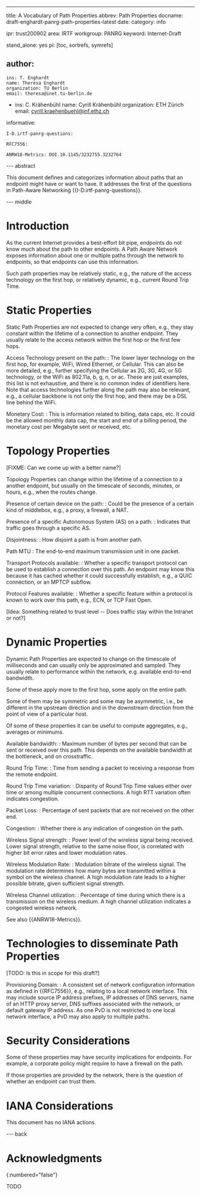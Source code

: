 ---
title: A Vocabulary of Path Properties
abbrev: Path Properties
docname: draft-enghardt-panrg-path-properties-latest
date:
category: info

ipr: trust200902
area: IRTF
workgroup: PANRG
keyword: Internet-Draft

stand_alone: yes
pi: [toc, sortrefs, symrefs]

author:
 -
    ins: T. Enghardt
    name: Theresa Enghardt
    organization: TU Berlin
    email: theresa@inet.tu-berlin.de
 -
    ins: C. Krähenbühl
    name: Cyrill Krähenbühl
    organization: ETH Zürich
    email: cyrill.kraehenbuehl@inf.ethz.ch

informative:

    I-D.irtf-panrg-questions:

    RFC7556:

    ANRW18-Metrics: DOI.10.1145/3232755.3232764

--- abstract

This document defines and categorizes
information about paths that an endpoint might have or want to have.
It addresses the first of the questions
in Path-Aware Networking {{I-D.irtf-panrg-questions}}.

--- middle

# Introduction

As the current Internet provides a best-effort bit pipe, endpoints do not know much about the path to other endpoints.
A Path Aware Network exposes information about one or multiple paths through the network to endpoints,
so that endpoints can use this information.

Such path properties may be relatively static,
e.g., the nature of the access technology on the first hop,
or relatively dynamic,
e.g., current Round Trip Time.



# Static Properties

Static Path Properties are not expected to change very often, e.g., they stay constant within the lifetime of a connection to another endpoint.
They usually relate to the access network within the first hop or the first few hops.



Access Technology present on the path:
: The lower layer technology on the first hop, for example, WiFi, Wired Ethernet, or Cellular. This can also be more detailed, e.g., further specifying the Cellular as 2G, 3G, 4G, or 5G technology, or the WiFi as 802.11a, b, g, n, or ac. These are just examples, this list is not exhaustive, and there is no common index of identifiers here. Note that access technologies further along the path may also be relevant, e.g., a cellular backbone is not only the first hop, and there may be a DSL line behind the WiFi.

Monetary Cost:
: This is information related to billing, data caps, etc. It could be the allowed monthly data cap, the start and end of a billing period, the monetary cost per Megabyte sent or received, etc.




# Topology Properties

\[FIXME: Can we come up with a better name?]

Topology Properties can change within the lifetime of a connection to a another endpoint, but usually on the timescale of seconds, minutes, or hours, e.g., when the routes change.



Presence of certain device on the path:
: Could be the presence of a certain kind of middlebox, e.g., a proxy, a firewall, a NAT.

Presence of a specific Autonomous System (AS) on a path:
: Indicates that traffic goes through a specific AS.

Disjointness:
: How disjoint a path is from another path.

Path MTU
: The end-to-end maximum transmission unit in one packet.

Transport Protocols available:
: Whether a specific transport protocol can be used to establish a connection over this path. An endpoint may know this because it has cached whether it could successfully establish, e.g., a QUIC connection, or an MPTCP subflow.

Protocol Features available:
: Whether a specific feature within a protocol is known to work over this path, e.g., ECN, or TCP Fast Open.




\[Idea: Something related to trust level -- Does traffic stay within the Intranet or not?]


# Dynamic Properties

Dynamic Path Properties are expected to change on the timescale of milliseconds and can usually only be approximated and sampled.
They usually relate to performance within the network, e.g. available end-to-end bandwidth.


Some of these apply more to the first hop, some apply on the entire path.

Some of them may be symmetric and some may be asymmetric, i.e., be different in the upstream direction and in the downstream direction from the point of view of a particular host.

Of some of these properties it can be useful to compute aggregates, e.g., averages or minimums.


Available bandwidth:
: Maximum number of bytes per second that can be sent or received over this path. This depends on the available bandwidth at the bottleneck, and on crosstraffic.

Round Trip Time:
: Time from sending a packet to receiving a response from the remote endpoint.

Round Trip Time variation:
: Disparity of Round Trip Time values either over time or among multiple concurrent connections. A high RTT variation often indicates congestion.

Packet Loss:
: Percentage of sent packets that are not received on the other end.

Congestion:
: Whether there is any indication of congestion on the path.

Wireless Signal strength:
: Power level of the wireless signal being received. Lower signal strength, relative to the same noise floor, is correlated with higher bit error rates and lower modulation rates.

Wireless Modulation Rate:
: Modulation bitrate of the wireless signal. The modulation rate determines how many bytes are transmitted within a symbol on the wireless channel. A high modulation rate leads to a higher possible bitrate, given sufficient signal strength.

Wireless Channel utilization: 
: Percentage of time during which there is a transmission on the wireless medium. A high channel utilization indicates a congested wireless network.

See also {{ANRW18-Metrics}}.


# Technologies to disseminate Path Properties


\[TODO: Is this in scope for this draft?]

Provisioning Domain:
: A consistent set of network configuration information as defined in {{RFC7556}}, e.g., relating to a local network interface. This may include source IP address prefixes, IP addresses of DNS servers, name of an HTTP proxy server, DNS suffixes associated with the network, or default gateway IP address. As one PvD is not restricted to one local network interface, a PvD may also apply to multiple paths.



# Security Considerations

Some of these properties may have security implications for endpoints.
For example, a corporate policy might require to have a firewall on the path.

If those properties are provided by the network, there is the question of whether an endpoint can trust them.


# IANA Considerations

This document has no IANA actions.



--- back

# Acknowledgments
{:numbered="false"}

TODO

